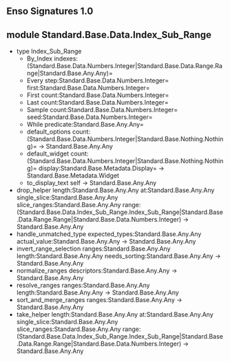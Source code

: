 ## Enso Signatures 1.0
## module Standard.Base.Data.Index_Sub_Range
- type Index_Sub_Range
    - By_Index indexes:(Standard.Base.Data.Numbers.Integer|Standard.Base.Data.Range.Range|Standard.Base.Any.Any)=
    - Every step:Standard.Base.Data.Numbers.Integer= first:Standard.Base.Data.Numbers.Integer=
    - First count:Standard.Base.Data.Numbers.Integer=
    - Last count:Standard.Base.Data.Numbers.Integer=
    - Sample count:Standard.Base.Data.Numbers.Integer= seed:Standard.Base.Data.Numbers.Integer=
    - While predicate:Standard.Base.Any.Any=
    - default_options count:(Standard.Base.Data.Numbers.Integer|Standard.Base.Nothing.Nothing)= -> Standard.Base.Any.Any
    - default_widget count:(Standard.Base.Data.Numbers.Integer|Standard.Base.Nothing.Nothing)= display:Standard.Base.Metadata.Display= -> Standard.Base.Metadata.Widget
    - to_display_text self -> Standard.Base.Any.Any
- drop_helper length:Standard.Base.Any.Any at:Standard.Base.Any.Any single_slice:Standard.Base.Any.Any slice_ranges:Standard.Base.Any.Any range:(Standard.Base.Data.Index_Sub_Range.Index_Sub_Range|Standard.Base.Data.Range.Range|Standard.Base.Data.Numbers.Integer) -> Standard.Base.Any.Any
- handle_unmatched_type expected_types:Standard.Base.Any.Any actual_value:Standard.Base.Any.Any -> Standard.Base.Any.Any
- invert_range_selection ranges:Standard.Base.Any.Any length:Standard.Base.Any.Any needs_sorting:Standard.Base.Any.Any -> Standard.Base.Any.Any
- normalize_ranges descriptors:Standard.Base.Any.Any -> Standard.Base.Any.Any
- resolve_ranges ranges:Standard.Base.Any.Any length:Standard.Base.Any.Any -> Standard.Base.Any.Any
- sort_and_merge_ranges ranges:Standard.Base.Any.Any -> Standard.Base.Any.Any
- take_helper length:Standard.Base.Any.Any at:Standard.Base.Any.Any single_slice:Standard.Base.Any.Any slice_ranges:Standard.Base.Any.Any range:(Standard.Base.Data.Index_Sub_Range.Index_Sub_Range|Standard.Base.Data.Range.Range|Standard.Base.Data.Numbers.Integer) -> Standard.Base.Any.Any
